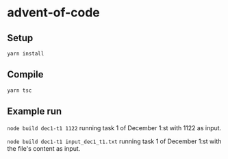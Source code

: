 # advent-of-code

## Setup
`yarn install`

## Compile
`yarn tsc`

## Example run
`node build dec1-t1 1122` running task 1 of December 1:st with 1122 as input.

`node build dec1-t1 input_dec1_t1.txt` running task 1 of December 1:st with the file's content as input.
